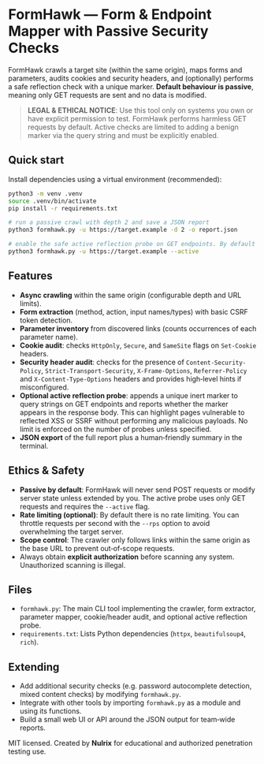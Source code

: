 # FormHawk — Form & Endpoint Mapper with Passive Security Checks

FormHawk crawls a target site (within the same origin), maps forms and parameters, audits cookies and security headers, and (optionally) performs a safe reflection check with a unique marker. **Default behaviour is passive**, meaning only GET requests are sent and no data is modified.

> **LEGAL & ETHICAL NOTICE**: Use this tool only on systems you own or have explicit permission to test. FormHawk performs harmless GET requests by default. Active checks are limited to adding a benign marker via the query string and must be explicitly enabled.

## Quick start

Install dependencies using a virtual environment (recommended):

```bash
python3 -m venv .venv
source .venv/bin/activate
pip install -r requirements.txt

# run a passive crawl with depth 2 and save a JSON report
python3 formhawk.py -u https://target.example -d 2 -o report.json

# enable the safe active reflection probe on GET endpoints. By default probes all endpoints
python3 formhawk.py -u https://target.example --active
```

## Features

- **Async crawling** within the same origin (configurable depth and URL limits).
- **Form extraction** (method, action, input names/types) with basic CSRF token detection.
- **Parameter inventory** from discovered links (counts occurrences of each parameter name).
- **Cookie audit**: checks `HttpOnly`, `Secure`, and `SameSite` flags on `Set-Cookie` headers.
- **Security header audit**: checks for the presence of `Content-Security-Policy`, `Strict-Transport-Security`, `X-Frame-Options`, `Referrer-Policy` and `X-Content-Type-Options` headers and provides high‑level hints if misconfigured.
- **Optional active reflection probe**: appends a unique inert marker to query strings on GET endpoints and reports whether the marker appears in the response body. This can highlight pages vulnerable to reflected XSS or SSRF without performing any malicious payloads. No limit is enforced on the number of probes unless specified.
- **JSON export** of the full report plus a human‑friendly summary in the terminal.

## Ethics & Safety

- **Passive by default**: FormHawk will never send POST requests or modify server state unless extended by you. The active probe uses only GET requests and requires the `--active` flag.
- **Rate limiting (optional)**: By default there is no rate limiting. You can throttle requests per second with the `--rps` option to avoid overwhelming the target server.
- **Scope control**: The crawler only follows links within the same origin as the base URL to prevent out‑of‑scope requests.
- Always obtain **explicit authorization** before scanning any system. Unauthorized scanning is illegal.

## Files

- `formhawk.py`: The main CLI tool implementing the crawler, form extractor, parameter mapper, cookie/header audit, and optional active reflection probe.
- `requirements.txt`: Lists Python dependencies (`httpx`, `beautifulsoup4`, `rich`).

## Extending

- Add additional security checks (e.g. password autocomplete detection, mixed content checks) by modifying `formhawk.py`.
- Integrate with other tools by importing `formhawk.py` as a module and using its functions.
- Build a small web UI or API around the JSON output for team‑wide reports.

MIT licensed. Created by **Nulrix** for educational and authorized penetration testing use.
